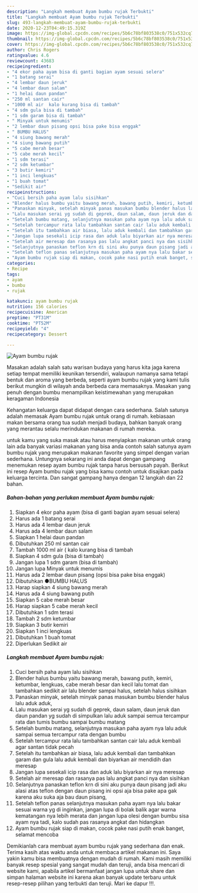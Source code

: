 ```yaml
---
description: "Langkah membuat Ayam bumbu rujak Terbukti"
title: "Langkah membuat Ayam bumbu rujak Terbukti"
slug: 493-langkah-membuat-ayam-bumbu-rujak-terbukti
date: 2020-12-23T04:49:15.319Z
image: https://img-global.cpcdn.com/recipes/5b6c78bf803538c0/751x532cq70/ayam-bumbu-rujak-foto-resep-utama.jpg
thumbnail: https://img-global.cpcdn.com/recipes/5b6c78bf803538c0/751x532cq70/ayam-bumbu-rujak-foto-resep-utama.jpg
cover: https://img-global.cpcdn.com/recipes/5b6c78bf803538c0/751x532cq70/ayam-bumbu-rujak-foto-resep-utama.jpg
author: Chris Rogers
ratingvalue: 4.6
reviewcount: 43683
recipeingredient:
- "4 ekor paha ayam bisa di ganti bagian ayam sesuai selera"
- "1 batang serai"
- "4 lembar daun jeruk"
- "4 lembar daun salam"
- "1 helai daun pandan"
- "250 ml santan cair"
- "1000 ml air  kalo kurang bisa di tambah"
- "4 sdm gula bisa di tambah"
- "1 sdm garam bisa di tambah"
- " Minyak untuk menumis"
- "2 lembar daun pisang opsi bisa pake bisa enggak"
- " BUMBU HALUS"
- "4 siung bawang merah"
- "4 siung bawang putih"
- "5 cabe merah besar"
- "5 cabe merah kecil"
- "1 sdm terasi"
- "2 sdm ketumbar"
- "3 butir kemiri"
- "1 inci lengkuas"
- "1 buah tomat"
- "Sedikit air"
recipeinstructions:
- "Cuci bersih paha ayam lalu sisihkan"
- "Blender halus bumbu yaitu bawang merah, bawang putih, kemiri, ketumbar, lengkuas, cabe merah besar dan kecil lalu tomat dan tambahkan sedikit air lalu blender sampai halus, setelah halus sisihkan"
- "Panaskan minyak, setelah minyak panas masukan bumbu blender halus lalu aduk aduk,"
- "Lalu masukan serai yg sudah di geprek, daun salam, daun jeruk dan daun pandan yg sudah di simpulkan lalu aduk sampai semua tercampur rata dan tumis bumbu sampai bumbu matang"
- "Setelah bumbu matang, selanjutnya masukan paha ayam nya lalu aduk sampai semua tercampur rata dengan bumbu"
- "Setelah tercampur rata lalu tambahkan santan cair lalu aduk kembali agar santan tidak pecah"
- "Setelah itu tambahkan air biasa, lalu aduk kembali dan tambahkan garam dan gula lalu aduk kembali dan biyarkan air mendidih dan meresap"
- "Jangan lupa sesekali icip rasa dan aduk lalu biyarkan air nya meresap"
- "Setelah air meresap dan rasanya pas lalu angkat panci nya dan sisihkan"
- "Selanjutnya panaskan teflon krn di sini aku punya daun pisang jadi aku alasi atas teflon dengan daun pisang ini opsi aja bisa pake apa gak karena aku suka aja bau daun pisang,"
- "Setelah teflon panas selanjutnya masukan paha ayam nya lalu bakar sesuai warna yg di inginkan, jangan lupa di bolak balik agar warna kematangan nya lebih merata dan jangan lupa olesi dengan bumbu sisa ayam nya tadi, kalo sudah pas rasanya angkat dan hidangkan"
- "Ayam bumbu rujak siap di makan, cocok pake nasi putih enak banget, selamat mencoba"
categories:
- Recipe
tags:
- ayam
- bumbu
- rujak

katakunci: ayam bumbu rujak 
nutrition: 156 calories
recipecuisine: American
preptime: "PT31M"
cooktime: "PT52M"
recipeyield: "4"
recipecategory: Dessert

---
```



![Ayam bumbu rujak](https://img-global.cpcdn.com/recipes/5b6c78bf803538c0/751x532cq70/ayam-bumbu-rujak-foto-resep-utama.jpg)

Masakan adalah salah satu warisan budaya yang harus kita jaga karena setiap tempat memiliki keunikan tersendiri, walaupun namanya sama tetapi bentuk dan aroma yang berbeda, seperti ayam bumbu rujak yang kami tulis berikut mungkin di wilayah anda berbeda cara memasaknya. Masakan yang penuh dengan bumbu menampilkan keistimewahan yang merupakan keragaman Indonesia



Kehangatan keluarga dapat didapat dengan cara sederhana. Salah satunya adalah memasak Ayam bumbu rujak untuk orang di rumah. kebiasaan makan bersama orang tua sudah menjadi budaya, bahkan banyak orang yang merantau selalu merindukan makanan di rumah mereka.

untuk kamu yang suka masak atau harus menyiapkan makanan untuk orang lain ada banyak variasi makanan yang bisa anda contoh salah satunya ayam bumbu rujak yang merupakan makanan favorite yang simpel dengan varian sederhana. Untungnya sekarang ini anda dapat dengan gampang menemukan resep ayam bumbu rujak tanpa harus bersusah payah.
Berikut ini resep Ayam bumbu rujak yang bisa kamu contoh untuk disajikan pada keluarga tercinta. Dan sangat gampang hanya dengan 12 langkah dan 22 bahan.


<!--inarticleads1-->

##### Bahan-bahan yang perlukan membuat Ayam bumbu rujak:

1. Siapkan 4 ekor paha ayam (bisa di ganti bagian ayam sesuai selera)
1. Harus ada 1 batang serai
1. Harus ada 4 lembar daun jeruk
1. Harus ada 4 lembar daun salam
1. Siapkan 1 helai daun pandan
1. Dibutuhkan 250 ml santan cair
1. Tambah 1000 ml air ( kalo kurang bisa di tambah
1. Siapkan 4 sdm gula (bisa di tambah)
1. Jangan lupa 1 sdm garam (bisa di tambah)
1. Jangan lupa  Minyak untuk menumis
1. Harus ada 2 lembar daun pisang (opsi bisa pake bisa enggak)
1. Dibutuhkan  ●BUMBU HALUS
1. Harap siapkan 4 siung bawang merah
1. Harus ada 4 siung bawang putih
1. Siapkan 5 cabe merah besar
1. Harap siapkan 5 cabe merah kecil
1. Dibutuhkan 1 sdm terasi
1. Tambah 2 sdm ketumbar
1. Siapkan 3 butir kemiri
1. Siapkan 1 inci lengkuas
1. Dibutuhkan 1 buah tomat
1. Diperlukan Sedikit air




<!--inarticleads2-->

##### Langkah membuat  Ayam bumbu rujak:

1. Cuci bersih paha ayam lalu sisihkan
1. Blender halus bumbu yaitu bawang merah, bawang putih, kemiri, ketumbar, lengkuas, cabe merah besar dan kecil lalu tomat dan tambahkan sedikit air lalu blender sampai halus, setelah halus sisihkan
1. Panaskan minyak, setelah minyak panas masukan bumbu blender halus lalu aduk aduk,
1. Lalu masukan serai yg sudah di geprek, daun salam, daun jeruk dan daun pandan yg sudah di simpulkan lalu aduk sampai semua tercampur rata dan tumis bumbu sampai bumbu matang
1. Setelah bumbu matang, selanjutnya masukan paha ayam nya lalu aduk sampai semua tercampur rata dengan bumbu
1. Setelah tercampur rata lalu tambahkan santan cair lalu aduk kembali agar santan tidak pecah
1. Setelah itu tambahkan air biasa, lalu aduk kembali dan tambahkan garam dan gula lalu aduk kembali dan biyarkan air mendidih dan meresap
1. Jangan lupa sesekali icip rasa dan aduk lalu biyarkan air nya meresap
1. Setelah air meresap dan rasanya pas lalu angkat panci nya dan sisihkan
1. Selanjutnya panaskan teflon krn di sini aku punya daun pisang jadi aku alasi atas teflon dengan daun pisang ini opsi aja bisa pake apa gak karena aku suka aja bau daun pisang,
1. Setelah teflon panas selanjutnya masukan paha ayam nya lalu bakar sesuai warna yg di inginkan, jangan lupa di bolak balik agar warna kematangan nya lebih merata dan jangan lupa olesi dengan bumbu sisa ayam nya tadi, kalo sudah pas rasanya angkat dan hidangkan
1. Ayam bumbu rujak siap di makan, cocok pake nasi putih enak banget, selamat mencoba




Demikianlah cara membuat ayam bumbu rujak yang sederhana dan enak. Terima kasih atas waktu anda untuk membaca artikel makanan ini. Saya yakin kamu bisa membuatnya dengan mudah di rumah. Kami masih memiliki banyak resep spesial yang sangat mudah dan teruji, anda bisa mencari di website kami, apabila artikel bermanfaat jangan lupa untuk share dan simpan halaman website ini karena akan banyak update terbaru untuk resep-resep pilihan yang terbukti dan teruji. Mari ke dapur !!!. 
